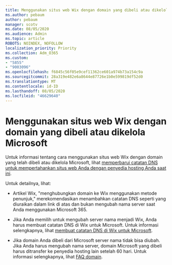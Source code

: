 ```yaml
---
title: Menggunakan situs web Wix dengan domain yang dibeli atau dikelola Microsoft
ms.author: pebaum
author: pebaum
manager: scotv
ms.date: 08/05/2020
ms.audience: Admin
ms.topic: article
ROBOTS: NOINDEX, NOFOLLOW
localization_priority: Priority
ms.collection: Adm_O365
ms.custom:
- "5855"
- "9003096"
ms.openlocfilehash: f6845c56f05e9cef11362ce601a974b73a154c9a
ms.sourcegitcommit: 28a319e482e6a8644e87726e1b0e599819df52d0
ms.translationtype: MT
ms.contentlocale: id-ID
ms.lasthandoff: 08/05/2020
ms.locfileid: "46629640"
---
```

# <a name="using-a-wix-website-with-microsoft-purchased-or-managed-domains"></a>Menggunakan situs web Wix dengan domain yang dibeli atau dikelola Microsoft

Untuk informasi tentang cara menggunakan situs web Wix dengan domain yang telah dibeli atau dikelola Microsoft, lihat [memperbarui catatan DNS untuk mempertahankan situs web Anda dengan penyedia hosting Anda saat ini](https://docs.microsoft.com/microsoft-365/admin/dns/update-dns-records-to-retain-current-hosting-provider).

Untuk detailnya, lihat: 

- Artikel Wix, "menghubungkan domain ke Wix menggunakan metode penunjuk," merekomendasikan menambahkan catatan DNS seperti yang diuraikan dalam link di atas dan bukan mengubah nama server saat Anda menggunakan Microsoft 365.

- Jika Anda memilih untuk mengubah server nama menjadi Wix, Anda harus membuat catatan DNS di Wix untuk Microsoft. Untuk informasi selengkapnya, lihat [membuat catatan DNS di Wix untuk Microsoft](https://docs.microsoft.com/microsoft-365/admin/dns/create-dns-records-at-wix).

- Jika domain Anda dibeli dari Microsoft server nama tidak bisa diubah. Jika Anda harus mengubah nama server, domain Microsoft yang dibeli harus ditransfer ke penyedia hosting lain setelah 60 hari. Untuk informasi selengkapnya, lihat [FAQ domain](https://docs.microsoft.com/microsoft-365/admin/setup/domains-faq#can-i-transfer-a-domain-i-purchased-from-microsoft-to-another-provider).